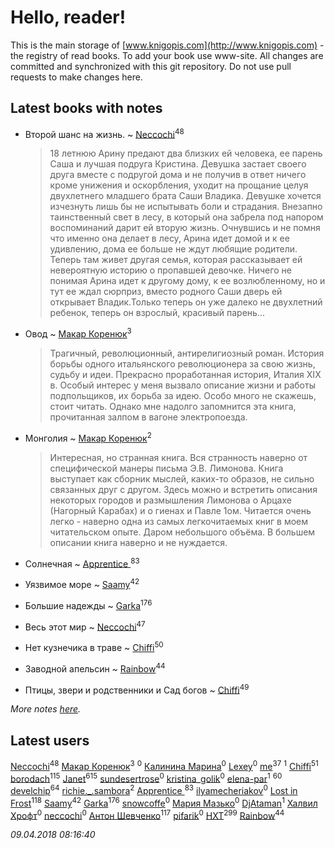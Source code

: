 # Hello, reader!
This is the main storage of [www.knigopis.com](http://www.knigopis.com) - the registry of read books.
To add your book use www-site. All changes are committed and synchronized with this git repository.
Do not use pull requests to make changes here.


## Latest books with notes
* Второй шанс на жизнь. ~ [Neccochi](users/126/12601720503917094896-mailru)<sup>48</sup>
    > 18 летнюю Арину предают два близких ей человека, ее парень Саша и лучшая подруга Кристина. Девушка застает своего друга вместе с подругой дома и не получив в ответ ничего кроме унижения и оскорбления, уходит на прощание целуя двухлетнего младшего брата Саши Владика. Девушке хочется изчезнуть лишь бы не испытывать боли и страдания. Внезапно таинственный свет в лесу, в который она забрела под напором воспоминаний дарит ей вторую жизнь. Очнувшись и не помня что именно она делает в лесу, Арина идет домой и к ее удивлению, дома ее больше не ждут любящие родители. Теперь там живет другая семья, которая рассказывает ей невероятную историю о пропавшей девочке. Ничего не понимая Арина идет к другому дому, к ее возлюбленному, но и тут ее ждал сюрприз, вместо родного Саши дверь ей открывает Владик.Только теперь он уже далеко не двухлетний ребенок, теперь он взрослый, красивый парень...

* Овод ~ [Макар Коренюк](users/126/126368737-vkontakte)<sup>3</sup>
    > Трагичный, революционный, антирелигиозный роман. История борьбы одного итальянского революционера за свою жизнь, судьбу и идеи. Прекрасно проработанная история, Италия XIX в. Особый интерес у меня вызвало описание жизни и работы подпольщиков, их борьба за идею. 
    > Особо много не скажешь, стоит читать. Однако мне надолго запомнится эта книга, прочитанная залпом в вагоне электропоезда.

* Монголия ~ [Макар Коренюк](users/126/126368737-vkontakte)<sup>2</sup>
    > Интересная, но странная книга. Вся странность наверно от специфической манеры письма Э.В. Лимонова. Книга выступает как сборник мыслей, каких-то образов, не сильно связанных друг с другом. Здесь можно и встретить описания некоторых городов и размышления Лимонова о  Арцахе (Нагорный Карабах) и о гиенах и Павле 1ом. Читается очень легко - наверно одна из самых легкочитаемых книг в моем читательском опыте. Даром небольшого объёма. В большем описании книга наверно и не нуждается.

* Солнечная ~ [Apprentice ](users/528/52821952-vkontakte)<sup>83</sup>

* Уязвимое море ~ [Saamy](users/115/115226508-vkontakte)<sup>42</sup>

* Большие надежды ~ [Garka](users/115/115753719718250012620-google)<sup>176</sup>

* Весь этот мир ~ [Neccochi](users/126/12601720503917094896-mailru)<sup>47</sup>

* Нет кузнечика в траве ~ [Chiffi](users/105/105831994080785626680-google)<sup>50</sup>

* Заводной апельсин ~ [Rainbow](users/109/109787328219839805802-google)<sup>44</sup>

* Птицы, звери и родственники        и    Сад богов ~ [Chiffi](users/105/105831994080785626680-google)<sup>49</sup>


_More notes [here](latest_books_with_notes.md)._


## Latest users
[Neccochi](users/126/12601720503917094896-mailru)<sup>48</sup> 
[Макар Коренюк](users/126/126368737-vkontakte)<sup>3</sup> 
[](users/109/109348398605703676806-google)<sup>0</sup> 
[Калинина Марина](users/139/13934519318903262389-mailru)<sup>0</sup> 
[Lexey](users/428/428593824261185-facebook)<sup>0</sup> 
[me](users/381/381417697-yandex)<sup>37</sup> 
[](users/616/616903189-yandex)<sup>1</sup> 
[Chiffi](users/105/105831994080785626680-google)<sup>51</sup> 
[borodach](users/157/15706320-vkontakte)<sup>115</sup> 
[Janet](users/108/108113656204404967440-google)<sup>615</sup> 
[sundesertrose](users/605/605506538-yandex)<sup>0</sup> 
[kristina_golik](users/215/215722372-vkontakte)<sup>0</sup> 
[elena-par](users/450/4506016-vkontakte)<sup>1</sup> 
[](users/115/115826717712507836033-google)<sup>60</sup> 
[develchip](users/852/85203415-vkontakte)<sup>64</sup> 
[richie._.sambora](users/203/2033580363583983-facebook)<sup>2</sup> 
[Apprentice ](users/528/52821952-vkontakte)<sup>83</sup> 
[ilyamecheriakov](users/176/176759837-vkontakte)<sup>0</sup> 
[Lost in Frost](users/103/103293621948650602575-google)<sup>118</sup> 
[Saamy](users/115/115226508-vkontakte)<sup>42</sup> 
[Garka](users/115/115753719718250012620-google)<sup>176</sup> 
[snowcoffe](users/102/102767416-vkontakte)<sup>0</sup> 
[Мария Мазько](users/997/997901511979140838-mailru)<sup>0</sup> 
[DjAtaman](users/106/106309223005338857765-google)<sup>1</sup> 
[Халвил Хрофт](users/180/18087548654675765361-mailru)<sup>0</sup> 
[neccochi](users/667/66767060-vkontakte)<sup>0</sup> 
[Антон Шевченко](users/339/339786161-vkontakte)<sup>117</sup> 
[ pifarik](users/100/100006392211781937215-google)<sup>0</sup> 
[HXT](users/100/100002563462782-facebook)<sup>299</sup> 
[Rainbow](users/109/109787328219839805802-google)<sup>44</sup> 


_09.04.2018 08:16:40_
